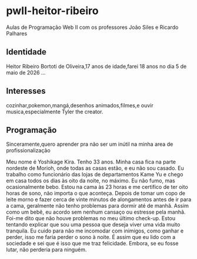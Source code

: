# pwII-heitor-ribeiro
Aulas de Programação Web II com os professores João Siles e Ricardo Palhares
## Identidade
Heitor Ribeiro Bortoti de Oliveira,17 anos de idade,farei 18 anos no dia 5 de maio de 2026
...
## Interesses
cozinhar,pokemon,mangá,desenhos animados,filmes,e ouvir musica,especialmente Tyler the creator.

## Programação
Sinceramente,quero aprender pra não ser um inútil na minha area de profissionalização 

⁠Meu nome é Yoshikage Kira. Tenho 33 anos. Minha casa fica na parte nordeste de Morioh, onde todas as casas estão, e eu não sou casado. Eu trabalho como funcionário das lojas de departamentos Kame Yu e chego em casa todos os dias às oito da noite, no máximo. Eu não fumo, mas ocasionalmente bebo. Estou na cama às 23 horas e me certifico de ter oito horas de sono, não importa o que aconteça. Depois de tomar um copo de leite morno e fazer cerca de vinte minutos de alongamentos antes de ir para a cama, geralmente não tenho problemas para dormir até de manhã. Assim como um bebê, eu acordo sem nenhum cansaço ou estresse pela manhã. Foi-me dito que não houve problemas no meu último check-up. Estou tentando explicar que sou uma pessoa que deseja viver uma vida muito tranquila. Eu cuido para não me incomodar com inimigos, como ganhar e perder, isso me faria perder o sono à noite. É assim que eu lido com a sociedade e sei que é isso que me traz felicidade. Embora, se eu fosse lutar, não perderia para ninguém.
